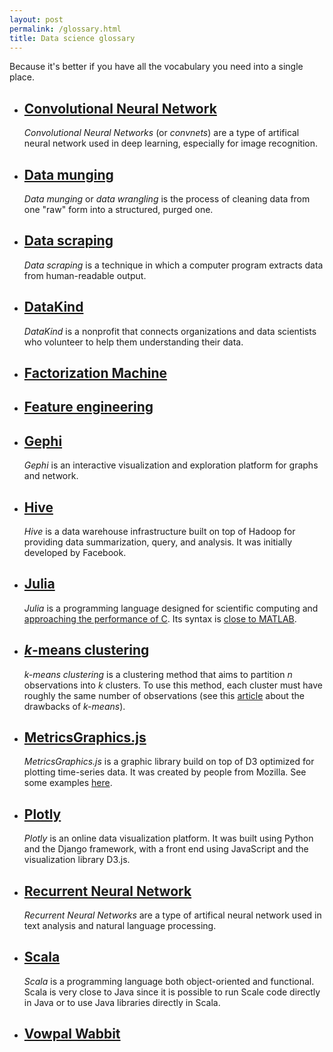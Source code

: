 ```yaml
---
layout: post
permalink: /glossary.html
title: Data science glossary
---
```


Because it's better if you have all the vocabulary you need into a single place.

* ## [Convolutional Neural Network](http://en.wikipedia.org/wiki/Convolutional_neural_network)

  *Convolutional Neural Networks* (or *convnets*) are a type of artifical neural network used in deep learning, especially for image recognition.

* ## [Data munging](http://en.wikipedia.org/wiki/Data_wrangling)

  *Data munging* or *data wrangling* is the process of cleaning data from one "raw" form into a structured, purged one.

* ## [Data scraping](http://en.wikipedia.org/wiki/Data_scraping)

  *Data scraping* is a technique in which a computer program extracts data from human-readable output.

* ## [DataKind](http://www.datakind.org/)

  *DataKind* is a nonprofit that connects organizations and data scientists who volunteer to help them understanding their data. 
* ## [Factorization Machine]()

* ## [Feature engineering]()

* ## [Gephi](http://gephi.github.io/)

  *Gephi* is an interactive visualization and exploration platform for graphs and network.

* ## [Hive](https://hive.apache.org/)

  *Hive* is a data warehouse infrastructure built on top of Hadoop for providing data summarization, query, and analysis. It was initially developed by Facebook.

* ## [Julia](http://julialang.org/)

  *Julia* is a programming language designed for scientific computing and [approaching the performance of C](http://julialang.org/benchmarks/). Its syntax is [close to MATLAB](https://github.com/lakras/matlab-to-julia).

* ## [*k*-means clustering](http://en.wikipedia.org/wiki/K-means_clustering)

  *k-means clustering* is a clustering method that aims to partition *n* observations into *k* clusters. To use this method, each cluster must have roughly the same number of observations (see this [article](http://varianceexplained.org/r/kmeans-free-lunch/) about the drawbacks of *k-means*).

* ## [MetricsGraphics.js](http://metricsgraphicsjs.org/)

  *MetricsGraphics.js* is a graphic library build on top of D3 optimized for plotting time-series data. It was created by people from Mozilla. See some examples [here](http://metricsgraphicsjs.org/examples.htm).

* ## [Plotly](https://plot.ly/)

  *Plotly* is an online data visualization platform. It was built using Python and the Django framework, with a front end using JavaScript and the visualization library D3.js.
  
* ## [Recurrent Neural Network](http://en.wikipedia.org/wiki/Recurrent_neural_network)

  *Recurrent Neural Networks* are a type of artifical neural network used in text analysis and natural language processing.

* ## [Scala](http://www.scala-lang.org/)

  *Scala* is a programming language both object-oriented and functional. Scala is very close to Java since it is possible to run Scale code directly in Java or to use Java libraries directly in Scala.

* ## [Vowpal Wabbit]()
